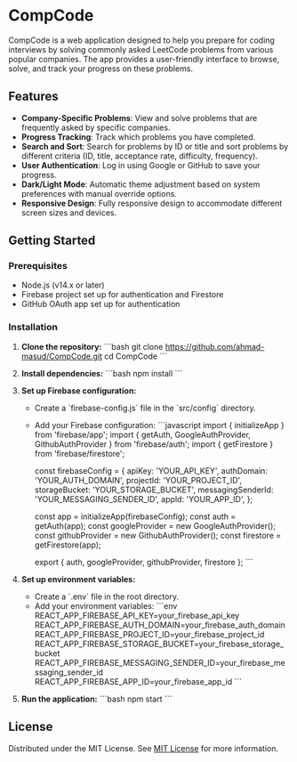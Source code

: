 
# CompCode

CompCode is a web application designed to help you prepare for coding interviews by solving commonly asked LeetCode problems from various popular companies. The app provides a user-friendly interface to browse, solve, and track your progress on these problems.

## Features

- **Company-Specific Problems**: View and solve problems that are frequently asked by specific companies.
- **Progress Tracking**: Track which problems you have completed.
- **Search and Sort**: Search for problems by ID or title and sort problems by different criteria (ID, title, acceptance rate, difficulty, frequency).
- **User Authentication**: Log in using Google or GitHub to save your progress.
- **Dark/Light Mode**: Automatic theme adjustment based on system preferences with manual override options.
- **Responsive Design**: Fully responsive design to accommodate different screen sizes and devices.

## Getting Started

### Prerequisites

- Node.js (v14.x or later)
- Firebase project set up for authentication and Firestore
- GitHub OAuth app set up for authentication

### Installation

1. **Clone the repository:**
   \`\`\`bash
   git clone https://github.com/ahmad-masud/CompCode.git
   cd CompCode
   \`\`\`

2. **Install dependencies:**
   \`\`\`bash
   npm install
   \`\`\`

3. **Set up Firebase configuration:**
   - Create a \`firebase-config.js\` file in the \`src/config\` directory.
   - Add your Firebase configuration:
     \`\`\`javascript
     import { initializeApp } from 'firebase/app';
     import { getAuth, GoogleAuthProvider, GithubAuthProvider } from 'firebase/auth';
     import { getFirestore } from 'firebase/firestore';

     const firebaseConfig = {
       apiKey: 'YOUR_API_KEY',
       authDomain: 'YOUR_AUTH_DOMAIN',
       projectId: 'YOUR_PROJECT_ID',
       storageBucket: 'YOUR_STORAGE_BUCKET',
       messagingSenderId: 'YOUR_MESSAGING_SENDER_ID',
       appId: 'YOUR_APP_ID',
     };

     const app = initializeApp(firebaseConfig);
     const auth = getAuth(app);
     const googleProvider = new GoogleAuthProvider();
     const githubProvider = new GithubAuthProvider();
     const firestore = getFirestore(app);

     export { auth, googleProvider, githubProvider, firestore };
     \`\`\`

4. **Set up environment variables:**
   - Create a \`.env\` file in the root directory.
   - Add your environment variables:
     \`\`\`env
     REACT_APP_FIREBASE_API_KEY=your_firebase_api_key
     REACT_APP_FIREBASE_AUTH_DOMAIN=your_firebase_auth_domain
     REACT_APP_FIREBASE_PROJECT_ID=your_firebase_project_id
     REACT_APP_FIREBASE_STORAGE_BUCKET=your_firebase_storage_bucket
     REACT_APP_FIREBASE_MESSAGING_SENDER_ID=your_firebase_messaging_sender_id
     REACT_APP_FIREBASE_APP_ID=your_firebase_app_id
     \`\`\`

5. **Run the application:**
   \`\`\`bash
   npm start
   \`\`\`

## License
Distributed under the MIT License. See [MIT License](LICENSE) for more information.
